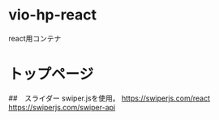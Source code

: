 # vio-hp-react
react用コンテナ

# トップページ
##　スライダー
swiper.jsを使用。
https://swiperjs.com/react
https://swiperjs.com/swiper-api
